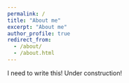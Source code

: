 ```yaml
---
permalink: /
title: "About me"
excerpt: "About me"
author_profile: true
redirect_from: 
  - /about/
  - /about.html
---
```

I need to write this!
Under construction!

